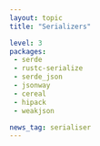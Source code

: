 ```yaml
---
layout: topic
title: "Serializers"

level: 3
packages:
 - serde
 - rustc-serialize
 - serde_json
 - jsonway
 - cereal
 - hipack
 - weakjson

news_tag: serialiser
---
```

